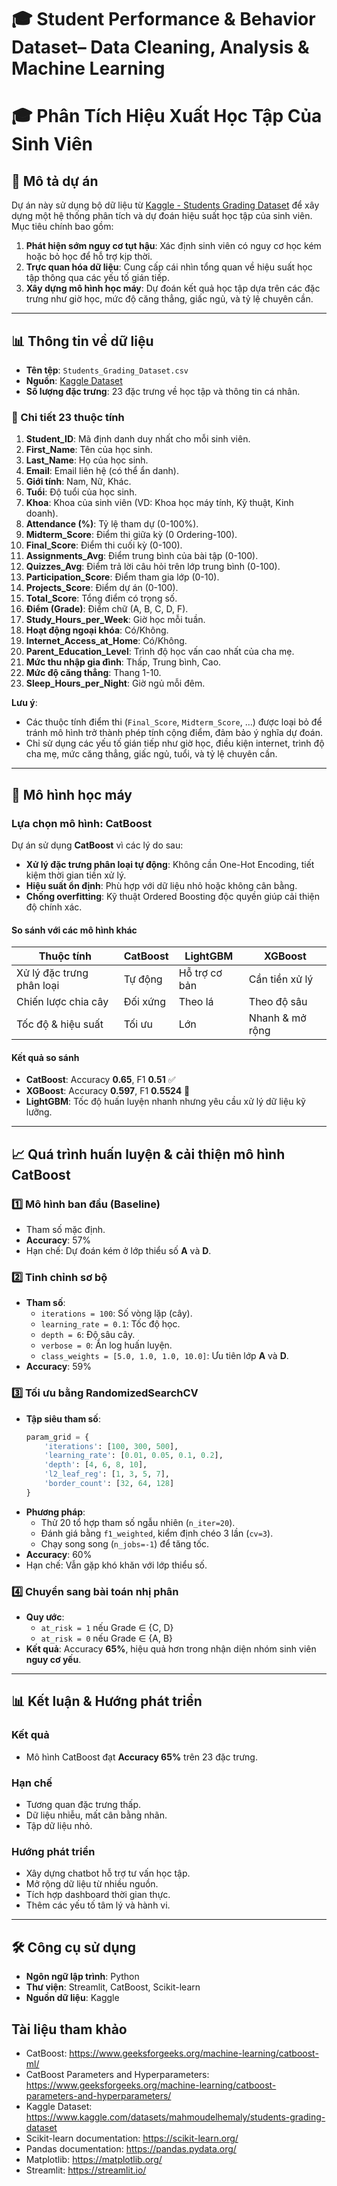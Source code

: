 # 🎓 Student Performance & Behavior Dataset– Data Cleaning, Analysis & Machine Learning

# 🎓 Phân Tích Hiệu Xuất Học Tập Của Sinh Viên

## 📌 Mô tả dự án

Dự án này sử dụng bộ dữ liệu từ [Kaggle - Students Grading Dataset](https://www.kaggle.com/datasets/mahmoudelhemaly/students-grading-dataset) để xây dựng một hệ thống phân tích và dự đoán hiệu suất học tập của sinh viên. Mục tiêu chính bao gồm:

1. **Phát hiện sớm nguy cơ tụt hậu**: Xác định sinh viên có nguy cơ học kém hoặc bỏ học để hỗ trợ kịp thời.
2. **Trực quan hóa dữ liệu**: Cung cấp cái nhìn tổng quan về hiệu suất học tập thông qua các yếu tố gián tiếp.
3. **Xây dựng mô hình học máy**: Dự đoán kết quả học tập dựa trên các đặc trưng như giờ học, mức độ căng thẳng, giấc ngủ, và tỷ lệ chuyên cần.

---

## 📊 Thông tin về dữ liệu

- **Tên tệp**: `Students_Grading_Dataset.csv`
- **Nguồn**: [Kaggle Dataset](https://www.kaggle.com/datasets/mahmoudelhemaly/students-grading-dataset)
- **Số lượng đặc trưng**: 23 đặc trưng về học tập và thông tin cá nhân.

### 📜 Chi tiết 23 thuộc tính
1. **Student_ID**: Mã định danh duy nhất cho mỗi sinh viên.
2. **First_Name**: Tên của học sinh.
3. **Last_Name**: Họ của học sinh.
4. **Email**: Email liên hệ (có thể ẩn danh).
5. **Giới tính**: Nam, Nữ, Khác.
6. **Tuổi**: Độ tuổi của học sinh.
7. **Khoa**: Khoa của sinh viên (VD: Khoa học máy tính, Kỹ thuật, Kinh doanh).
8. **Attendance (%)**: Tỷ lệ tham dự (0-100%).
9. **Midterm_Score**: Điểm thi giữa kỳ (0 Ordering-100).
10. **Final_Score**: Điểm thi cuối kỳ (0-100).
11. **Assignments_Avg**: Điểm trung bình của bài tập (0-100).
12. **Quizzes_Avg**: Điểm trả lời câu hỏi trên lớp trung bình (0-100).
13. **Participation_Score**: Điểm tham gia lớp (0-10).
14. **Projects_Score**: Điểm dự án (0-100).
15. **Total_Score**: Tổng điểm có trọng số.
16. **Điểm (Grade)**: Điểm chữ (A, B, C, D, F).
17. **Study_Hours_per_Week**: Giờ học mỗi tuần.
18. **Hoạt động ngoại khóa**: Có/Không.
19. **Internet_Access_at_Home**: Có/Không.
20. **Parent_Education_Level**: Trình độ học vấn cao nhất của cha mẹ.
21. **Mức thu nhập gia đình**: Thấp, Trung bình, Cao.
22. **Mức độ căng thẳng**: Thang 1-10.
23. **Sleep_Hours_per_Night**: Giờ ngủ mỗi đêm.

**Lưu ý**:
- Các thuộc tính điểm thi (`Final_Score`, `Midterm_Score`, …) được loại bỏ để tránh mô hình trở thành phép tính cộng điểm, đảm bảo ý nghĩa dự đoán.
- Chỉ sử dụng các yếu tố gián tiếp như giờ học, điều kiện internet, trình độ cha mẹ, mức căng thẳng, giấc ngủ, tuổi, và tỷ lệ chuyên cần.

---

## 🧮 Mô hình học máy

### Lựa chọn mô hình: CatBoost
Dự án sử dụng **CatBoost** vì các lý do sau:
- **Xử lý đặc trưng phân loại tự động**: Không cần One-Hot Encoding, tiết kiệm thời gian tiền xử lý.
- **Hiệu suất ổn định**: Phù hợp với dữ liệu nhỏ hoặc không cân bằng.
- **Chống overfitting**: Kỹ thuật Ordered Boosting độc quyền giúp cải thiện độ chính xác.

#### So sánh với các mô hình khác
| Thuộc tính                  | CatBoost                  | LightGBM        | XGBoost          |
|-----------------------------|---------------------------|----------------|------------------|
| Xử lý đặc trưng phân loại   | Tự động                   | Hỗ trợ cơ bản  | Cần tiền xử lý   |
| Chiến lược chia cây         | Đối xứng                  | Theo lá        | Theo độ sâu      |
| Tốc độ & hiệu suất          | Tối ưu                    | Lớn            | Nhanh & mở rộng  |

#### Kết quả so sánh
- **CatBoost**: Accuracy **0.65**, F1 **0.51** ✅
- **XGBoost**: Accuracy **0.597**, F1 **0.5524** 🔻
- **LightGBM**: Tốc độ huấn luyện nhanh nhưng yêu cầu xử lý dữ liệu kỹ lưỡng.

---

## 📈 Quá trình huấn luyện & cải thiện mô hình CatBoost

### 1️⃣ Mô hình ban đầu (Baseline)
- Tham số mặc định.
- **Accuracy**: 57%
- Hạn chế: Dự đoán kém ở lớp thiểu số **A** và **D**.

### 2️⃣ Tinh chỉnh sơ bộ
- **Tham số**:
  - `iterations = 100`: Số vòng lặp (cây).
  - `learning_rate = 0.1`: Tốc độ học.
  - `depth = 6`: Độ sâu cây.
  - `verbose = 0`: Ẩn log huấn luyện.
  - `class_weights = [5.0, 1.0, 1.0, 10.0]`: Ưu tiên lớp **A** và **D**.
- **Accuracy**: 59%

### 3️⃣ Tối ưu bằng RandomizedSearchCV
- **Tập siêu tham số**:
  ```python
  param_grid = {
      'iterations': [100, 300, 500],
      'learning_rate': [0.01, 0.05, 0.1, 0.2],
      'depth': [4, 6, 8, 10],
      'l2_leaf_reg': [1, 3, 5, 7],
      'border_count': [32, 64, 128]
  }
  ```
- **Phương pháp**:
  - Thử 20 tổ hợp tham số ngẫu nhiên (`n_iter=20`).
  - Đánh giá bằng `f1_weighted`, kiểm định chéo 3 lần (`cv=3`).
  - Chạy song song (`n_jobs=-1`) để tăng tốc.
- **Accuracy**: 60%
- Hạn chế: Vẫn gặp khó khăn với lớp thiểu số.

### 4️⃣ Chuyển sang bài toán nhị phân
- **Quy ước**:
  - `at_risk = 1` nếu Grade ∈ {C, D}
  - `at_risk = 0` nếu Grade ∈ {A, B}
- **Kết quả**: Accuracy **65%**, hiệu quả hơn trong nhận diện nhóm sinh viên **nguy cơ yếu**.

---

## 📊 Kết luận & Hướng phát triển

### Kết quả
- Mô hình CatBoost đạt **Accuracy 65%** trên 23 đặc trưng.

### Hạn chế
- Tương quan đặc trưng thấp.
- Dữ liệu nhiễu, mất cân bằng nhãn.
- Tập dữ liệu nhỏ.

### Hướng phát triển
- Xây dựng chatbot hỗ trợ tư vấn học tập.
- Mở rộng dữ liệu từ nhiều nguồn.
- Tích hợp dashboard thời gian thực.
- Thêm các yếu tố tâm lý và hành vi.

---

## 🛠 Công cụ sử dụng
- **Ngôn ngữ lập trình**: Python
- **Thư viện**: Streamlit, CatBoost, Scikit-learn
- **Nguồn dữ liệu**: Kaggle

## Tài liệu tham khảo
- CatBoost: https://www.geeksforgeeks.org/machine-learning/catboost-ml/
- CatBoost Parameters and Hyperparameters: https://www.geeksforgeeks.org/machine-learning/catboost-parameters-and-hyperparameters/
- Kaggle Dataset: https://www.kaggle.com/datasets/mahmoudelhemaly/students-grading-dataset
- Scikit-learn documentation: https://scikit-learn.org/
- Pandas documentation: https://pandas.pydata.org/
- Matplotlib: https://matplotlib.org/
- Streamlit: https://streamlit.io/
```



